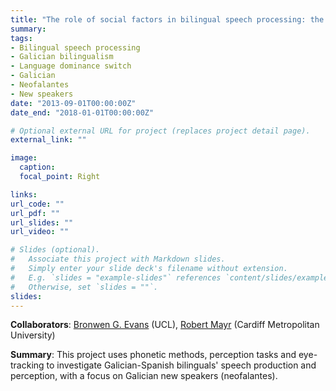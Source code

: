 ```yaml
---
title: "The role of social factors in bilingual speech processing: the case of Galician New Speakers."
summary: 
tags:
- Bilingual speech processing
- Galician bilingualism
- Language dominance switch
- Galician
- Neofalantes
- New speakers
date: "2013-09-01T00:00:00Z"
date_end: "2018-01-01T00:00:00Z"

# Optional external URL for project (replaces project detail page).
external_link: ""

image: 
  caption:
  focal_point: Right

links:
url_code: ""
url_pdf: ""
url_slides: ""
url_video: ""

# Slides (optional).
#   Associate this project with Markdown slides.
#   Simply enter your slide deck's filename without extension.
#   E.g. `slides = "example-slides"` references `content/slides/example-slides.md`.
#   Otherwise, set `slides = ""`.
slides: 
---
```


**Collaborators**: <a href="https://www.ucl.ac.uk/pals/people/bronwen-evans" target="_blank">Bronwen G. Evans</a> (UCL), <a href="https://www.cardiffmet.ac.uk/health/staff/Pages/Dr-Robert-Mayr.aspx" target="_blank">Robert Mayr</a> (Cardiff Metropolitan University)

**Summary**: This project uses phonetic methods, perception tasks and eye-tracking to investigate Galician-Spanish bilinguals' speech production and perception, with a focus on Galician new speakers (neofalantes).
